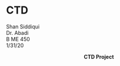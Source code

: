 # CTD
Shan Siddiqui<br />
Dr. Abadi<br />
B ME 450<br />
1/31/20<br />

<p align="center">
<b>CTD Project</b><br>
